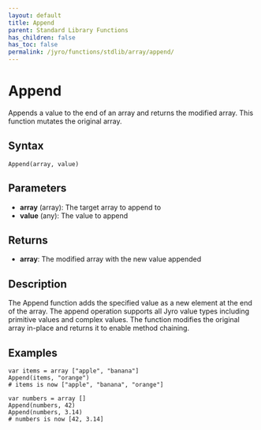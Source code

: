 ```yaml
---
layout: default
title: Append
parent: Standard Library Functions
has_children: false
has_toc: false
permalink: /jyro/functions/stdlib/array/append/
---
```


# Append

Appends a value to the end of an array and returns the modified array. This function mutates the original array.

## Syntax

```jyro
Append(array, value)
```

## Parameters

- **array** (array): The target array to append to
- **value** (any): The value to append

## Returns

- **array**: The modified array with the new value appended

## Description

The Append function adds the specified value as a new element at the end of the array. The append operation supports all Jyro value types including primitive values and complex values. The function modifies the original array in-place and returns it to enable method chaining.

## Examples

```jyro
var items = array ["apple", "banana"]
Append(items, "orange")
# items is now ["apple", "banana", "orange"]
```

```jyro
var numbers = array []
Append(numbers, 42)
Append(numbers, 3.14)
# numbers is now [42, 3.14]
```